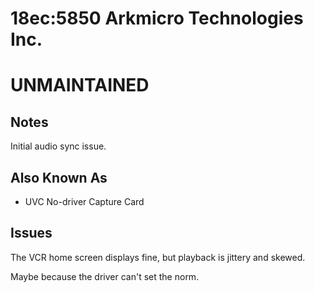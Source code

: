 # 18ec:5850 Arkmicro Technologies Inc.

# UNMAINTAINED

## Notes
Initial audio sync issue.

## Also Known As
- UVC No-driver Capture Card

## Issues
The VCR home screen displays fine, but playback is jittery and skewed.

Maybe because the driver can't set the norm.
